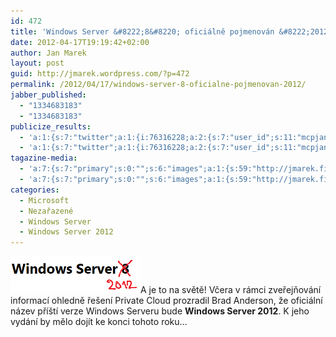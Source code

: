 ```yaml
---
id: 472
title: 'Windows Server &#8222;8&#8220; oficiálně pojmenován &#8222;2012&#8220;'
date: 2012-04-17T19:19:42+02:00
author: Jan Marek
layout: post
guid: http://jmarek.wordpress.com/?p=472
permalink: /2012/04/17/windows-server-8-oficialne-pojmenovan-2012/
jabber_published:
  - "1334683183"
  - "1334683183"
publicize_results:
  - 'a:1:{s:7:"twitter";a:1:{i:76316228;a:2:{s:7:"user_id";s:11:"mcpjanmarek";s:7:"post_id";s:18:"192301324979806209";}}}'
  - 'a:1:{s:7:"twitter";a:1:{i:76316228;a:2:{s:7:"user_id";s:11:"mcpjanmarek";s:7:"post_id";s:18:"192301324979806209";}}}'
tagazine-media:
  - 'a:7:{s:7:"primary";s:0:"";s:6:"images";a:1:{s:59:"http://jmarek.files.wordpress.com/2012/04/winsrv8to2012.png";a:6:{s:8:"file_url";s:59:"http://jmarek.files.wordpress.com/2012/04/winsrv8to2012.png";s:5:"width";s:3:"347";s:6:"height";s:2:"98";s:4:"type";s:5:"image";s:4:"area";s:5:"34006";s:9:"file_path";s:0:"";}}s:6:"videos";a:0:{}s:11:"image_count";s:1:"1";s:6:"author";s:8:"17238236";s:7:"blog_id";s:8:"16623371";s:9:"mod_stamp";s:19:"2012-04-17 17:21:59";}'
  - 'a:7:{s:7:"primary";s:0:"";s:6:"images";a:1:{s:59:"http://jmarek.files.wordpress.com/2012/04/winsrv8to2012.png";a:6:{s:8:"file_url";s:59:"http://jmarek.files.wordpress.com/2012/04/winsrv8to2012.png";s:5:"width";s:3:"347";s:6:"height";s:2:"98";s:4:"type";s:5:"image";s:4:"area";s:5:"34006";s:9:"file_path";s:0:"";}}s:6:"videos";a:0:{}s:11:"image_count";s:1:"1";s:6:"author";s:8:"17238236";s:7:"blog_id";s:8:"16623371";s:9:"mod_stamp";s:19:"2012-04-17 17:21:59";}'
categories:
  - Microsoft
  - Nezařazené
  - Windows Server
  - Windows Server 2012
---
```

[<img class="alignleft  wp-image-473" title="winsrv8to2012" src="/wp-content/uploads/2012/04/winsrv8to2012.png" alt="" width="208" height="59" />](/wp-content/uploads/2012/04/winsrv8to2012.png)A je to na světě! Včera v rámci zveřejňování informací ohledně řešení Private Cloud prozradil Brad Anderson, že oficiální název příští verze Windows Serveru bude **Windows Server 2012**. K jeho vydání by mělo dojít ke konci tohoto roku&#8230;

